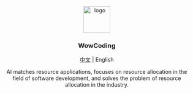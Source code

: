 <div align="center">
  <img style="width:70px;height:70px" src="https://github.com/wowcodinglabs/.github/assets/52912949/df658ee3-a7e8-4caf-baf6-254bfe12f9a1" alt="logo">
  <h3>WowCoding</h3>
  <p><a href="/profile/README.md">中文</a> | English</p>
  AI matches resource applications, focuses on resource allocation in the field of software development, and solves the problem of resource allocation in the industry.
</div>
